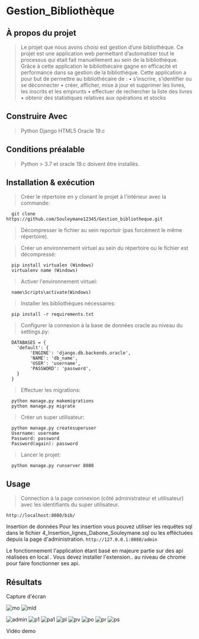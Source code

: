 # Gestion_Bibliothèque

## À propos du projet 

  > Le projet  que nous avons choisi est gestion d’une bibliothèque. Ce  projet  est une application web permettant d’automatiser tout le processus qui       était fait manuellement au sein de la bibliothèque. Grâce à cette application le bibliothécaire gagne en efficacité et performance dans sa gestion de     la bibliothèque. 
    Cette application a pour but de permettre au bibliothécaire de :
      • s’inscrire, s’identifier ou se déconnecter
      • créer, afficher, mise à jour et supprimer les livres, les inscrits et les emprunts
      • effectuer de rechercher  la liste des livres
      • obtenir des statistiques relatives aux opérations et stocks

## Construire Avec

  >Python
  Django 
  HTML5
  Oracle 19.c

## Conditions préalable

  > Python > 3.7 et oracle 19.c doivent être installés.

## Installation & exécution 

  > Créer le répertoire en y clonant le projet à l'intérieur avec la commande:
  ```
    git clone https://github.com/Souleymane12345/Gestion_bibliotheque.git 
  ```
 > Décompresser le fichier au sein reportoir (pas forcément le même répertoire). 
  
 > Créer un environnement virtuel au sein du  répertoire ou le fichier est décompressé:
  ```
    pip install virtualen (Windows)
    virtualenv name (Windows)
  ```
 > Activer l'environnement virtuel:
  ```
    name\Scripts\activate(Windows)
  ```
 > Installer les bibliothèques nécessaires:
  ```
    pip install -r requirements.txt
  ```
 > Configurer la connexion à la base de données oracle au niveau du settings.py:
  ```
    DATABASES = {
      'default': {
           'ENGINE': 'django.db.backends.oracle',
           'NAME': 'db_name',
           'USER': 'username',
           'PASSWORD': 'password',
      }
    }
  ```
 > Effectuer les migrations:
  ```
    python manage.py makemigrations
    python manage.py migrate
  ```
 > Créer un super utilisateur: 
  ```
    python manage.py createsuperuser
    Username: username
    Password: password
    Password(again): password
  ```
 > Lancer le projet: 
  ```
    python manage.py runserver 8080
  ```
## Usage 

  > Connection à la page connexion (côté administrateur et utilisateur) avec les identifiants du super utilisateur.
  ```
  http://localhost:8080/bib/
  ```
  
  Insertion de données 
    Pour les insertion vous pouvez utiliser les requêtes sql dans le fichier 4_Insertion_lignes_Dabone_Souleymane.sql ou les efféctuées depuis la page d'administration.
    ```
    http://127.0.0.1:8080/admin
    ```
    
  Le fonctionnement l'application étant basé en majeure partie sur des api réalisées en local . Vous devez installer l'extension.. au niveau de chrome     pour faire fonctionner ses api.

## Résultats 

  Capture d'écran 

![mo](https://user-images.githubusercontent.com/62396414/189772238-4ba64f59-54c2-4775-b5bb-fa865016231e.png)
![mld](https://user-images.githubusercontent.com/62396414/189772264-17b6e119-21c8-439f-855b-ecc30b7f6214.png)

![admin](https://user-images.githubusercontent.com/62396414/189772002-6c8b8055-a246-48c9-82c4-e53c55f4554a.png)
![p1](https://user-images.githubusercontent.com/62396414/189772066-1ce7da1d-1e27-4916-bf87-b95ede4f2f7d.png)
![pa1](https://user-images.githubusercontent.com/62396414/189772094-79e4b421-26bd-4fba-96e7-e61bbca7824f.png)
![pl](https://user-images.githubusercontent.com/62396414/189772113-9c3e57c1-ef58-4d46-b688-ce62c373d1a5.png)
![pv](https://user-images.githubusercontent.com/62396414/189772138-8e759693-e422-4747-8032-c5fade283ca4.png)
![po](https://user-images.githubusercontent.com/62396414/189772156-3eae8d81-6167-49ab-b120-e02babcd23be.png)
![pr](https://user-images.githubusercontent.com/62396414/189772171-2a929ccb-894e-4bb7-be17-b931f31592ab.png)
![ps](https://user-images.githubusercontent.com/62396414/189772191-b269f7f5-2247-4790-b71f-98dc2ded0f8f.png)


  Vidéo demo

